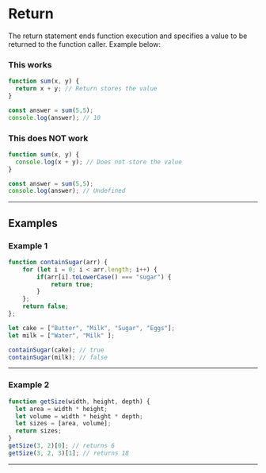 # Return
The return statement ends function execution and specifies a value to be returned to the function caller. Example below:

### **This works**
```javascript
function sum(x, y) { 
  return x + y; // Return stores the value
}

const answer = sum(5,5);
console.log(answer); // 10
```

### **This does NOT work**
```javascript
function sum(x, y) { 
  console.log(x + y); // Does not store the value
}

const answer = sum(5,5);
console.log(answer); // Undefined
```

---
## **Examples**
### Example 1

```javascript
function containSugar(arr) {
    for (let i = 0; i < arr.length; i++) {
        if(arr[i].toLowerCase() === "sugar") {
            return true;
        }
    };
    return false;
};

let cake = ["Butter", "Milk", "Sugar", "Eggs"];
let milk = ["Water", "Milk" ];

containSugar(cake); // true
containSugar(milk); // false
```

---

### Example 2
```javascript
function getSize(width, height, depth) {
  let area = width * height;
  let volume = width * height * depth;
  let sizes = [area, volume];
  return sizes;
}
getSize(3, 2)[0]; // returns 6
getSize(3, 2, 3)[1]; // returns 18
```
---